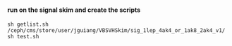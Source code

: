 
#### run on the signal skim and create the scripts

```
sh getlist.sh /ceph/cms/store/user/jguiang/VBSVHSkim/sig_1lep_4ak4_or_1ak8_2ak4_v1/
sh test.sh
```
